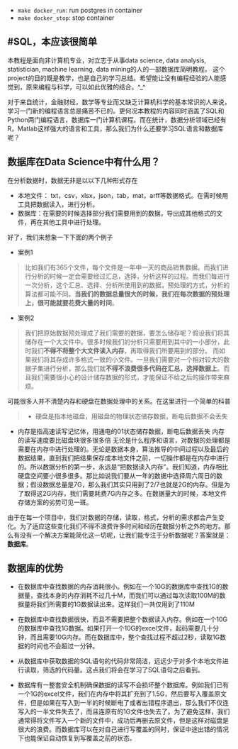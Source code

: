 - ``make docker_run``: run postgres in container
- ``make docker_stop``: stop container


#SQL，本应该很简单
------
本教程是面向非计算机专业，对立志于从事data science, data analysis, statistician, machine learning, data mining的人的一部数据库简明教程。
这个project的目的既是教学，也是自己的学习总结。希望能让没有编程经验的人能感觉到，原来编程与科学，可以如此优雅的结合。^_^

对于来自统计，金融财经，数学等专业而又缺乏计算机科学的基本常识的人来说，学习一门新的编程语言总是痛苦不已的。更何况本教程的内容同时涵盖了SQL和Python两门编程语言，数据库一门计算机课程。而在统计，数据分析领域已经有R，Matlab这样强大的语言和工具，那么我们为什么还要学习SQL语言和数据库呢？
## 数据库在Data Science中有什么用？
在分析数据时，数据无非是以以下几种形式存在

 - 本地文件： txt，csv，xlsx，json，tab，mat，arff等数据格式。在需时候用工具把数据读入，进行分析。
 - 数据库：在需要的时候选择部分我们需要用到的数据，导出成其他格式的文件，再在其他工具中进行处理。

好了，我们来想象一下下面的两个例子

- 案例1
> 比如我们有365个文件，每个文件是一年中一天的商品销售数据。而我们进行分析的时候一定会需要经过汇总，选择，分析这样的过程。而我们每进行一次分析，这个汇总、选择、分析所使用到的数据，预处理的方式，分析的算法都可能不同。**当我们的数据总量很大的时候，我们在每次数据的预处理上，很可能就要花费大量的时间**。

- 案例2
> 我们把原始数据预处理成了我们需要的数据，要怎么储存呢？假设我们将其储存在一个大文件中。很多时候我们的分析只需要用到其中的一小部分，此时我们**不得不将整个大文件读入内存**，再取得我们所要用到的部分。
而如果我们将其存成许多格式一致的小文件。一旦我们需要对一个相对较大的数据子集进行分析，那么我们就**不得不浪费很多代码在汇总，选择数据上**。而且我们需要很小心的设计储存数据的形式，才能保证不给之后的操作带来麻烦。

可能很多人并不清楚内存和硬盘在数据处理中的关系。在这里进行一个简单的科普

> - 硬盘是指本地磁盘，用磁盘的物理状态储存数据，断电后数据不会丢失
- 内存是指高速读写记忆体，用通电的01状态储存数据，断电后数据丢失
内存的读写速度要比磁盘块很多很多倍
无论是什么程序和语言，对数据的处理都是需要在内存中进行处理的。无论是数据本身，算法推导的中间过程以及最后的数据结果，直到我们把结果保存成本地文件之前，一切操作都是在内存中进行的。所以数据分析的第一步，永远是“把数据读入内存”。我们知道，内存相比硬盘空间要小很多很多。那比如说我们要从一年的数据中选择周六周日的数据；假设数据总量是7G，那么我们其实只用到了2/7也就是2G的内存。但是为了取得这2G内存，我们需要耗费7G内存之多。在数据量大的时候，本地文件存储方案的劣势可见一斑。

由于在每一个项目中，我们对数据的存储，读取，格式，分析的需求都会产生变化。为了适应这些变化我们不得不浪费许多时间和经历在数据分析之外的地方。那么有没有一个解决方案能简化这一切呢，让我们能专注于分析数据呢？答案就是：**数据库**。

## 数据库的优势

 - 在数据库中查找数据的内存消耗很小。例如在一个10G的数据库中查找1G的数据量，查找本身的内存消耗不过几十M，而我们可以通过每次读取100M的数据量将我们所需要的1G数据读出来。这样我们一共仅用到了110M

 - 在数据库中查找数据很快，而且不需要把整个数据读入内存。例如在一个10G的数据库中查找1G数据。如果打开一个10G的excel文件，起码需要几十分钟，而且需要10G内存。而在数据库中，整个查找过程不超过2秒，读取1G数据的时间也不会超过一分钟。

 - 从数据库中获取数据的SQL语句的代码非常简洁，远远少于对多个本地文件进行读取，筛选的代码量。这点我们将会在学习了SQL语句之后看到。

 - 数据库有一整套安全机制确保数据的读写不会损坏整个数据库。例如我们已有一个1G的excel文件，我们在内存中将其扩充到了1.5G，然后要写入覆盖原文件，但是如果在写入到一半的时候断电了或者出错程序退出，那么我们不仅连写入的一半文件失去了，而且连原有的1G文件也失去了。为了避免这样，我们通常得将文件写入一个新的文件中，成功后再删去原文件，但是这样对磁盘是很大的浪费。而数据库可以在对自己进行写覆盖的同时，保证中途出错的情况下也能保证自动恢复到写覆盖之前的状态。
